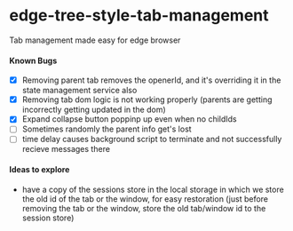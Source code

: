# edge-tree-style-tab-management
Tab management made easy for edge browser


#### **Known Bugs**
- [x] Removing parent tab removes the openerId, and it's overriding it in the state management service also
- [x] Removing tab dom logic is not working properly (parents are getting incorrectly getting updated in the dom)
- [x] Expand collapse button poppinp up even when no childIds
- [ ] Sometimes randomly the parent info get's lost
- [ ] time delay causes background script to terminate and not successfully recieve messages there

#### **Ideas to explore**
- have a copy of the sessions store in the local storage in which we store the old id of the tab or the window, for easy restoration (just before removing the tab or the window, store the old tab/window id to the session store)